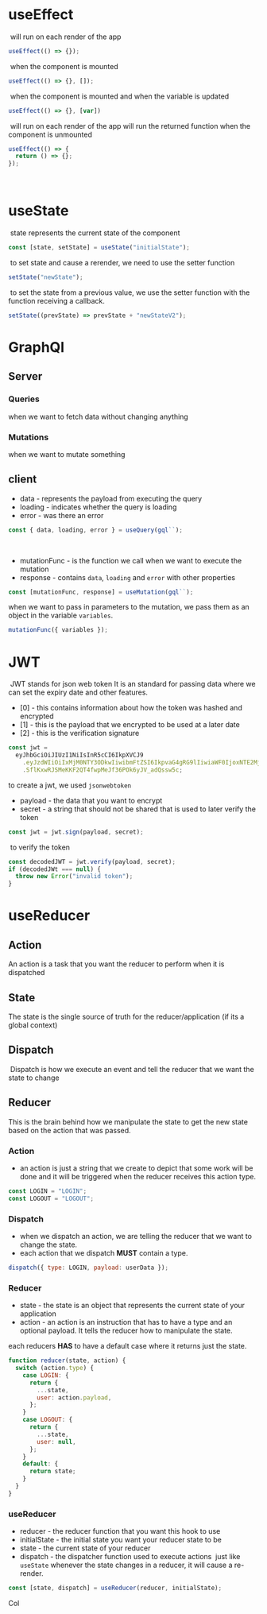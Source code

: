 # useEffect

​
will run on each render of the app
​

```javascript
useEffect(() => {});
```

​
when the component is mounted
​

```javascript
useEffect(() => {}, []);
```

​
when the component is mounted and when the variable is updated
​

```javascript
useEffect(() => {}, [var])
```

​
will run on each render of the app
will run the returned function when the component is unmounted
​

```javascript
useEffect(() => {
  return () => {};
});
```

​

# useState

​
state represents the current state of the component
​

```javascript
const [state, setState] = useState("initialState");
```

​
to set state and cause a rerender, we need to use the setter function
​

```javascript
setState("newState");
```

​
to set the state from a previous value, we use the setter function with the function receiving a callback.
​

```javascript
setState((prevState) => prevState + "newStateV2");
```

# GraphQl

## Server

### Queries

when we want to fetch data without changing anything
​

### Mutations

when we want to mutate something
​

## client

- data - represents the payload from executing the query
- loading - indicates whether the query is loading
- error - was there an error
  ​

```javascript
const { data, loading, error } = useQuery(gql``);
```

​

- mutationFunc - is the function we call when we want to execute the mutation
- response - contains `data`, `loading` and `error` with other properties
  ​

```javascript
const [mutationFunc, response] = useMutation(gql``);
```

when we want to pass in parameters to the mutation, we pass them as an object in the variable `variables`.

```javascript
mutationFunc({ variables });
```

# JWT

​
JWT stands for json web token
It is an standard for passing data where we can set the expiry date and other features.
​

- [0] - this contains information about how the token was hashed and encrypted
- [1] - this is the payload that we encrypted to be used at a later date
- [2] - this is the verification signature

```javascript
const jwt =
  eyJhbGciOiJIUzI1NiIsInR5cCI6IkpXVCJ9
    .eyJzdWIiOiIxMjM0NTY3ODkwIiwibmFtZSI6IkpvaG4gRG9lIiwiaWF0IjoxNTE2MjM5MDIyfQ
    .SflKxwRJSMeKKF2QT4fwpMeJf36POk6yJV_adQssw5c;
```

to create a jwt, we used `jsonwebtoken`
​

- payload - the data that you want to encrypt
- secret - a string that should not be shared that is used to later verify the token

```javascript
const jwt = jwt.sign(payload, secret);
```

​
to verify the token

```javascript
const decodedJWT = jwt.verify(payload, secret);
if (decodedJWt === null) {
  throw new Error("invalid token");
}
```

# useReducer

## Action

An action is a task that you want the reducer to perform when it is dispatched
​

## State

The state is the single source of truth for the reducer/application (if its a global context)
​

## Dispatch

​
Dispatch is how we execute an event and tell the reducer that we want the state to change
​

## Reducer

This is the brain behind how we manipulate the state to get the new state based on the action that was passed.
​

### Action

- an action is just a string that we create to depict that some work will be done and it will be triggered when the reducer receives this action type.

```javascript
const LOGIN = "LOGIN";
const LOGOUT = "LOGOUT";
```

### Dispatch

- when we dispatch an action, we are telling the reducer that we want to change the state.
- each action that we dispatch **MUST** contain a type.

```javascript
dispatch({ type: LOGIN, payload: userData });
```

### Reducer

- state - the state is an object that represents the current state of your application
- action - an action is an instruction that has to have a type and an optional payload. It tells the reducer how to manipulate the state.

each reducers **HAS** to have a default case where it returns just the state.

```javascript
function reducer(state, action) {
  switch (action.type) {
    case LOGIN: {
      return {
        ...state,
        user: action.payload,
      };
    }
    case LOGOUT: {
      return {
        ...state,
        user: null,
      };
    }
    default: {
      return state;
    }
  }
}
```

### useReducer

- reducer - the reducer function that you want this hook to use
- initialState - the initial state you want your reducer state to be
  ​
- state - the current state of your reducer
- dispatch - the dispatcher function used to execute actions
  ​
  just like `useState` whenever the state changes in a reducer, it will cause a re-render.
  ​

```javascript
const [state, dispatch] = useReducer(reducer, initialState);
```

Col
